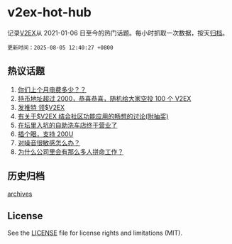 # v2ex-hot-hub

 记录[V2EX](https://www.v2ex.com/)从 2021-01-06 日至今的热门话题。每小时抓取一次数据，按天[归档](archives)。

`更新时间：2025-08-05 12:40:27 +0800`

## 热议话题

1. [你们上个月电费多少？？](https://www.v2ex.com/t/1149791)
1. [持币地址超过 2000，恭喜恭喜，随机给大家空投 100 个 V2EX](https://www.v2ex.com/t/1149873)
1. [发推特 领$V2EX](https://www.v2ex.com/t/1150000)
1. [有关于$V2EX 结合社区功能应用的畅想的讨论(附抽奖)](https://www.v2ex.com/t/1149962)
1. [在坛里入坑的自助洗车店终于营业了](https://www.v2ex.com/t/1149991)
1. [插个眼，支持 200U](https://www.v2ex.com/t/1149908)
1. [对噪音很敏感怎么办？](https://www.v2ex.com/t/1149955)
1. [为什么公司里会有那么多人拼命工作？](https://www.v2ex.com/t/1149977)

## 历史归档

[archives](archives)

## License

See the [LICENSE](LICENSE) file for license rights and limitations (MIT).
